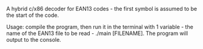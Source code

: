 A hybrid c/x86 decoder for EAN13 codes - the first symbol is assumed to be the start of the code.

Usage:
compile the program, then run it in the terminal with 1 variable - the name of the EAN13 file to be read - ./main [FILENAME]. The program will output to the console.
